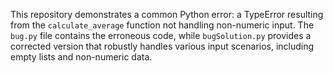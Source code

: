 This repository demonstrates a common Python error: a TypeError resulting from the `calculate_average` function not handling non-numeric input.  The `bug.py` file contains the erroneous code, while `bugSolution.py` provides a corrected version that robustly handles various input scenarios, including empty lists and non-numeric data.